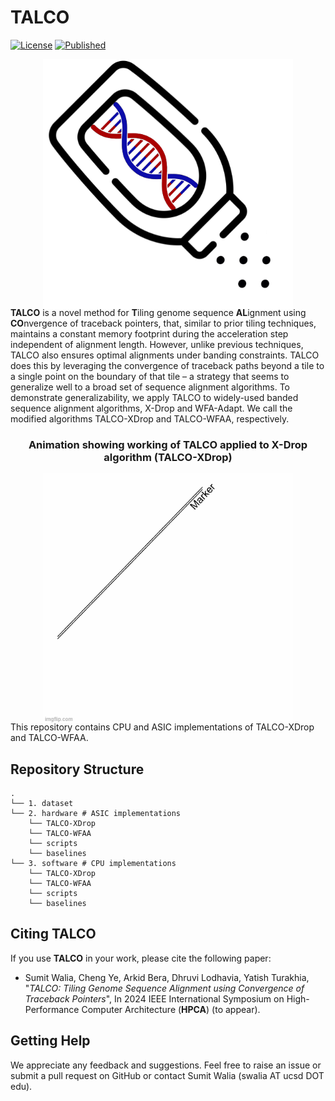 # TALCO

[license-badge]: https://img.shields.io/badge/License-MIT-yellow.svg 
[license-link]: https://github.com/TurakhiaLab/TALCO/blob/main/LICENSE

[![License][license-badge]][license-link]
[![Published ](https://img.shields.io/badge/Accepted_in-HPCA_2024-blue.svg)](https://github.com/TurakhiaLab/TALCO)


<div align="center">
<img src="images/TALCO_image.png" style="width:400px; height:400px; margin: 0px 0px -20px 0px;"/>
</div>

**TALCO** is a novel method for **T**iling genome sequence **AL**ignment using
**CO**nvergence of traceback pointers, that, similar to prior tiling techniques, maintains a constant memory footprint during the acceleration step independent of alignment length. However, unlike previous techniques, TALCO also ensures optimal alignments under banding constraints. TALCO does this by leveraging the convergence of traceback paths beyond a tile to a single point on the boundary of that tile – a strategy that seems to generalize well to a broad set of sequence alignment algorithms. To demonstrate generalizability, we apply TALCO to widely-used banded sequence alignment algorithms, X-Drop and WFA-Adapt. We call the modified algorithms
TALCO-XDrop and TALCO-WFAA, respectively.

<div align="center">
<h3>Animation showing working of TALCO applied to X-Drop algorithm (TALCO-XDrop)</h3>
<img src="images/talco.gif" style="width:400px; height:400px; margin: 0px 0px -20px 0px;"/>
</div>


This repository contains CPU and ASIC implementations of TALCO-XDrop and TALCO-WFAA. 

## **Repository Structure**
```
.
└── 1. dataset
└── 2. hardware # ASIC implementations
	└── TALCO-XDrop
	└── TALCO-WFAA
	└── scripts
	└── baselines
└── 3. software # CPU implementations
	└── TALCO-XDrop
	└── TALCO-WFAA
	└── scripts
	└── baselines
```

## **Citing TALCO**

If you use **TALCO** in your work, please cite the following paper:
* Sumit Walia, Cheng Ye, Arkid Bera, Dhruvi Lodhavia, Yatish Turakhia, "*TALCO: Tiling Genome Sequence Alignment using Convergence of Traceback Pointers*", In 2024 IEEE International Symposium on High-Performance Computer Architecture (**HPCA**)  (to appear).

## **Getting Help**
We appreciate any feedback and suggestions. Feel free to raise an issue or submit a pull request on GitHub or contact Sumit Walia (swalia AT ucsd DOT edu).
